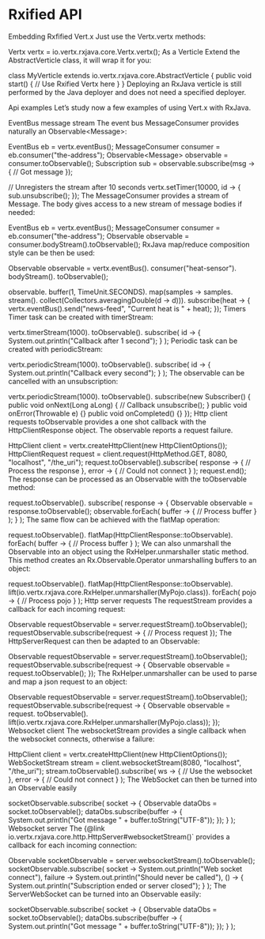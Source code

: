 # Rxified API

Embedding Rxfified Vert.x
Just use the Vertx.vertx methods:

Vertx vertx = io.vertx.rxjava.core.Vertx.vertx();
As a Verticle
Extend the AbstractVerticle class, it will wrap it for you:

class MyVerticle extends io.vertx.rxjava.core.AbstractVerticle {
  public void start() {
    // Use Rxified Vertx here
  }
}
Deploying an RxJava verticle is still performed by the Java deployer and does not need a specified deployer.

Api examples
Let’s study now a few examples of using Vert.x with RxJava.

EventBus message stream
The event bus MessageConsumer provides naturally an Observable<Message<T>>:

EventBus eb = vertx.eventBus();
MessageConsumer<String> consumer = eb.<String>consumer("the-address");
Observable<Message<String>> observable = consumer.toObservable();
Subscription sub = observable.subscribe(msg -> {
  // Got message
});

// Unregisters the stream after 10 seconds
vertx.setTimer(10000, id -> {
  sub.unsubscribe();
});
The MessageConsumer provides a stream of Message. The body gives access to a new stream of message bodies if needed:

EventBus eb = vertx.eventBus();
MessageConsumer<String> consumer = eb.<String>consumer("the-address");
Observable<String> observable = consumer.bodyStream().toObservable();
RxJava map/reduce composition style can be then be used:

Observable<Double> observable = vertx.eventBus().
    <Double>consumer("heat-sensor").
    bodyStream().
    toObservable();

observable.
    buffer(1, TimeUnit.SECONDS).
    map(samples -> samples.
        stream().
        collect(Collectors.averagingDouble(d -> d))).
    subscribe(heat -> {
      vertx.eventBus().send("news-feed", "Current heat is " + heat);
    });
Timers
Timer task can be created with timerStream:

vertx.timerStream(1000).
    toObservable().
    subscribe(
        id -> {
          System.out.println("Callback after 1 second");
        }
    );
Periodic task can be created with periodicStream:

vertx.periodicStream(1000).
    toObservable().
    subscribe(
        id -> {
          System.out.println("Callback every second");
        }
    );
The observable can be cancelled with an unsubscription:

vertx.periodicStream(1000).
    toObservable().
    subscribe(new Subscriber<Long>() {
      public void onNext(Long aLong) {
        // Callback
        unsubscribe();
      }
      public void onError(Throwable e) {}
      public void onCompleted() {}
    });
Http client requests
toObservable provides a one shot callback with the HttpClientResponse object. The observable reports a request failure.

HttpClient client = vertx.createHttpClient(new HttpClientOptions());
HttpClientRequest request = client.request(HttpMethod.GET, 8080, "localhost", "/the_uri");
request.toObservable().subscribe(
    response -> {
      // Process the response
    },
    error -> {
      // Could not connect
    }
);
request.end();
The response can be processed as an Observable<Buffer> with the toObservable method:

request.toObservable().
    subscribe(
        response -> {
          Observable<Buffer> observable = response.toObservable();
          observable.forEach(
              buffer -> {
                // Process buffer
              }
          );
        }
    );
The same flow can be achieved with the flatMap operation:

request.toObservable().
    flatMap(HttpClientResponse::toObservable).
    forEach(
        buffer -> {
          // Process buffer
        }
    );
We can also unmarshall the Observable<Buffer> into an object using the RxHelper.unmarshaller static method. This method creates an Rx.Observable.Operator unmarshalling buffers to an object:

request.toObservable().
    flatMap(HttpClientResponse::toObservable).
    lift(io.vertx.rxjava.core.RxHelper.unmarshaller(MyPojo.class)).
    forEach(
        pojo -> {
          // Process pojo
        }
    );
Http server requests
The requestStream provides a callback for each incoming request:

Observable<HttpServerRequest> requestObservable = server.requestStream().toObservable();
requestObservable.subscribe(request -> {
  // Process request
});
The HttpServerRequest can then be adapted to an Observable<Buffer>:

Observable<HttpServerRequest> requestObservable = server.requestStream().toObservable();
requestObservable.subscribe(request -> {
  Observable<Buffer> observable = request.toObservable();
});
The RxHelper.unmarshaller can be used to parse and map a json request to an object:

Observable<HttpServerRequest> requestObservable = server.requestStream().toObservable();
requestObservable.subscribe(request -> {
  Observable<MyPojo> observable = request.
      toObservable().
      lift(io.vertx.rxjava.core.RxHelper.unmarshaller(MyPojo.class));
});
Websocket client
The websocketStream provides a single callback when the websocket connects, otherwise a failure:

HttpClient client = vertx.createHttpClient(new HttpClientOptions());
WebSocketStream stream = client.websocketStream(8080, "localhost", "/the_uri");
stream.toObservable().subscribe(
    ws -> {
      // Use the websocket
    },
    error -> {
      // Could not connect
    }
);
The WebSocket can then be turned into an Observable<Buffer> easily

socketObservable.subscribe(
    socket -> {
      Observable<Buffer> dataObs = socket.toObservable();
      dataObs.subscribe(buffer -> {
        System.out.println("Got message " + buffer.toString("UTF-8"));
      });
    }
);
Websocket server
The {@link io.vertx.rxjava.core.http.HttpServer#websocketStream()` provides a callback for each incoming connection:

Observable<ServerWebSocket> socketObservable = server.websocketStream().toObservable();
socketObservable.subscribe(
    socket -> System.out.println("Web socket connect"),
    failure -> System.out.println("Should never be called"),
    () -> {
      System.out.println("Subscription ended or server closed");
    }
);
The ServerWebSocket can be turned into an Observable<Buffer> easily:

socketObservable.subscribe(
    socket -> {
      Observable<Buffer> dataObs = socket.toObservable();
      dataObs.subscribe(buffer -> {
        System.out.println("Got message " + buffer.toString("UTF-8"));
      });
    }
);